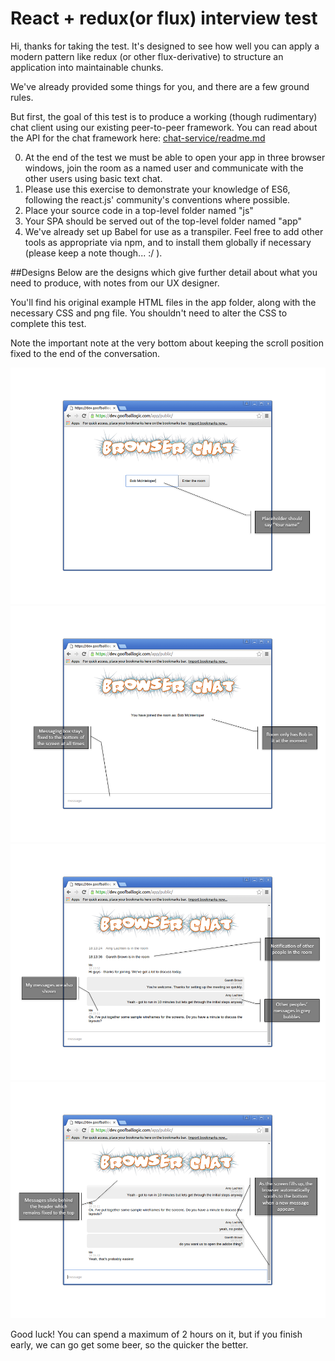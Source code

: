 # React + redux(or flux) interview test

Hi, thanks for taking the test. It's designed to see how well you can apply a modern pattern like redux (or other flux-derivative) to structure an application into maintainable chunks.

We've already provided some things for you, and there are a few ground rules.

But first, the goal of this test is to produce a working (though rudimentary) chat client using our existing peer-to-peer framework. You can read about the API for the chat framework here: 
[chat-service/readme.md](/chat-service/readme.md)

0. At the end of the test we must be able to open your app in three browser windows, join the room as a named user and communicate with the other users using basic text chat.
0. Please use this exercise to demonstrate your knowledge of ES6, following the react.js' community's conventions where possible.
0. Place your source code in a top-level folder named "js"
0. Your SPA should be served out of the top-level folder named "app"
0. We've already set up Babel for use as a transpiler. Feel free to add other tools as appropriate via npm, and to install them globally if necessary (please keep a note though... :/ ).

##Designs
Below are the designs which give further detail about what you need to produce, with notes from our UX designer.

You'll find his original example HTML files in the app folder, along with the necessary CSS and png file. You shouldn't need to alter the CSS to complete this test.

Note the important note at the very bottom about keeping the scroll position fixed to the end of the conversation.

![Slide 1](/docs/Slide1.PNG?raw=true)
![Slide 2](/docs/Slide2.PNG?raw=true)
![Slide 3](/docs/Slide3.PNG?raw=true)
![Slide 4](/docs/Slide4.PNG?raw=true)

Good luck! You can spend a maximum of 2 hours on it, but if you finish early, we can go get some beer, so the quicker the better.

